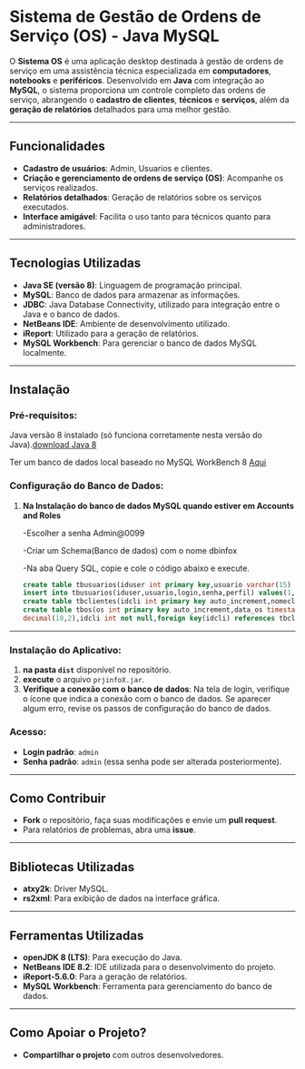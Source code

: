 # Sistema de Gestão de Ordens de Serviço (OS) - Java MySQL

O **Sistema OS** é uma aplicação desktop destinada à gestão de ordens de serviço em uma assistência técnica especializada em **computadores**, **notebooks** e **periféricos**. Desenvolvido em **Java** com integração ao **MySQL**, o sistema proporciona um controle completo das ordens de serviço, abrangendo o **cadastro de clientes**, **técnicos** e **serviços**, além da **geração de relatórios** detalhados para uma melhor gestão.

---

## Funcionalidades
- **Cadastro de usuários**: Admin, Usuarios e clientes.
- **Criação e gerenciamento de ordens de serviço (OS)**: Acompanhe os serviços realizados.
- **Relatórios detalhados**: Geração de relatórios sobre os serviços executados.
- **Interface amigável**: Facilita o uso tanto para técnicos quanto para administradores.

---

## Tecnologias Utilizadas
- **Java SE (versão 8)**: Linguagem de programação principal.
- **MySQL**: Banco de dados para armazenar as informações.
- **JDBC**: Java Database Connectivity, utilizado para integração entre o Java e o banco de dados.
- **NetBeans IDE**: Ambiente de desenvolvimento utilizado.
- **iReport**: Utilizado para a geração de relatórios.
- **MySQL Workbench**: Para gerenciar o banco de dados MySQL localmente.

---

## Instalação

### Pré-requisitos:
Java versão 8 instalado (só funciona corretamente nesta versão do Java).[download Java 8](https://www.java.com/en/download/)

Ter um banco de dados local baseado no MySQL WorkBench 8 [Aqui](https://dev.mysql.com/downloads/workbench/)

### Configuração do Banco de Dados:

1. **Na Instalação do banco de dados MySQL quando estiver em Accounts and Roles**
   
   -Escolher a senha Admin@0099
    
    -Criar um Schema(Banco de dados) com o nome dbinfox
   
   -Na aba Query SQL, copie e cole o código abaixo e execute.
   ```sql
   create table tbusuarios(iduser int primary key,usuario varchar(15) not null,fone varchar(15),login varchar(15) not null unique,senha varchar(250) not null,perfil varchar(20) not null);
   insert into tbusuarios(iduser,usuario,login,senha,perfil) values(1,'Administrador','admin','admin','Administrador');
   create table tbclientes(idcli int primary key auto_increment,nomecli varchar(50) not null,endcli varchar(100),fonecli varchar(15) not null,emailcli varchar(50) unique);
   create table tbos(os int primary key auto_increment,data_os timestamp default current_timestamp,tipo varchar(15) not null,situacao varchar(20) not null,equipamento varchar(150) not null,defeito varchar(150),servico varchar(150),tecnico varchar(30),valor 
   decimal(10,2),idcli int not null,foreign key(idcli) references tbclientes(idcli));
   
---

### Instalação do Aplicativo:

1. **na pasta `dist`** disponível no repositório.
2. **execute** o arquivo `prjinfoX.jar`.
3. **Verifique a conexão com o banco de dados**: Na tela de login, verifique o ícone que indica a conexão com o banco de dados. Se aparecer algum erro, revise os passos de configuração do banco de dados.

### Acesso:

- **Login padrão**: `admin`
- **Senha padrão**: `admin` (essa senha pode ser alterada posteriormente).

---

## Como Contribuir

- **Fork** o repositório, faça suas modificações e envie um **pull request**.
- Para relatórios de problemas, abra uma **issue**.

---

## Bibliotecas Utilizadas
- **atxy2k**: Driver MySQL.
- **rs2xml**: Para exibição de dados na interface gráfica.

---

## Ferramentas Utilizadas
- **openJDK 8 (LTS)**: Para execução do Java.
- **NetBeans IDE 8.2**: IDE utilizada para o desenvolvimento do projeto.
- **iReport-5.6.0**: Para a geração de relatórios.
- **MySQL Workbench**: Ferramenta para gerenciamento do banco de dados.

---

## Como Apoiar o Projeto?

- **Compartilhar o projeto** com outros desenvolvedores.


